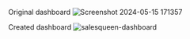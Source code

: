 Original dashboard
![Screenshot 2024-05-15 171357](https://github.com/Indiana-S-coder/onboarding-project/assets/79374195/d9bc10b6-d13b-4893-aec2-2f142873a96f)

Created dashboard
![salesqueen-dashboard](https://github.com/Indiana-S-coder/onboarding-project/assets/79374195/9ea96bf7-e8ef-4870-936c-0ddf430740ae)
